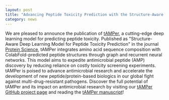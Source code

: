```yaml
---  
layout: post  
title: "Advancing Peptide Toxicity Prediction with the Structure-Aware Deep Learning Model, tAMPer"
category: news  
---  
```


We are pleased to announce the publication of [tAMPer](https://github.com/bcgsc/tAMPer), a cutting-edge deep learning model for predicting peptide toxicity. Published as "Structure-Aware Deep Learning Model for Peptide Toxicity Prediction" in the journal [Protein Science](https://doi.org/10.1002/pro.5076), tAMPer integrates amino acid sequence composition with ColabFold-predicted peptide structures through graph and recurrent neural networks. This model aims to expedite antimicrobial peptide (AMP) discovery by reducing reliance on costly toxicity screening experiments. tAMPer is poised to advance antimicrobial research and accelerate the development of new peptide/protein-based biologics in our global fight against multi-drug-resistant pathogens. Discover the full potential of tAMPer and its impact on antimicrobial research by visiting our [tAMPer GitHub project page](https://github.com/bcgsc/tAMPer) and reading the [tAMPer manuscript](https://doi.org/10.1002/pro.5076)!

